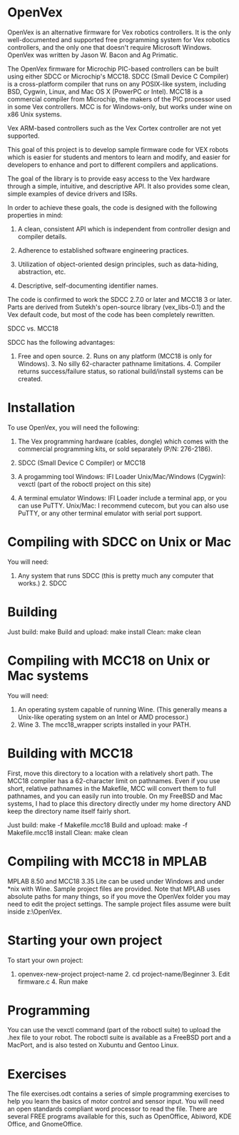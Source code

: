 OpenVex
=======

OpenVex is an alternative firmware for Vex robotics controllers. It is
the only well-documented and supported free programming system for Vex
robotics controllers, and the only one that doesn't require Microsoft
Windows.  OpenVex was written by Jason W. Bacon and Ag Primatic.

The OpenVex firmware for Microchip PIC-based controllers can be built
using either SDCC or Microchip's MCC18. SDCC (Small Device C Compiler)
is a cross-platform compiler that runs on any POSIX-like system,
including BSD, Cygwin, Linux, and Mac OS X (PowerPC or Intel). MCC18 is
a commercial compiler from Microchip, the makers of the PIC processor
used in some Vex controllers. MCC is for Windows-only, but works under
wine on x86 Unix systems.

Vex ARM-based controllers such as the Vex Cortex controller are not yet
supported.

This goal of this project is to develop sample firmware code for VEX
robots which is easier for students and mentors to learn and modify, and
easier for developers to enhance and port to different compilers and
applications.

The goal of the library is to provide easy access to the Vex hardware
through a simple, intuitive, and descriptive API.  It also provides some
clean, simple examples of device drivers and ISRs.

In order to achieve these goals, the code is designed with the following
properties in mind:

1.  A clean, consistent API which is independent from controller design
    and compiler details.

2.  Adherence to established software engineering practices.

3.  Utilization of object-oriented design principles, such as
    data-hiding, abstraction, etc.

4.  Descriptive, self-documenting identifier names.

The code is confirmed to work the SDCC 2.7.0 or later and MCC18 3 or
later.  Parts are derived from Sutekh's open-source library
(vex_libs-0.1) and the Vex default code, but most of the code has been
completely rewritten.

SDCC vs. MCC18

SDCC has the following advantages:

1.  Free and open source.  2.  Runs on any platform (MCC18 is only for
Windows).  3.  No silly 62-character pathname limitations.  4.  Compiler
returns success/failure status, so rational build/install
    systems can be created.

Installation
============

To use OpenVex, you will need the following:

1.  The Vex programming hardware (cables, dongle) which comes with the
    commercial programming kits, or sold separately (P/N: 276-2186).

2.  SDCC (Small Device C Compiler) or MCC18

3.  A progamming tool
    Windows:
	IFI Loader
    Unix/Mac/Windows (Cygwin):
	vexctl (part of the roboctl project on this site)

4. A terminal emulator
    Windows: IFI Loader include a terminal app, or you can use PuTTY.
    Unix/Mac: I recommend cutecom, but you can also use PuTTY, or
	      any other terminal emulator with serial port support.

Compiling with SDCC on Unix or Mac
==================================

You will need:

1. Any system that runs SDCC (this is pretty much any computer that
works.) 2. SDCC

Building
========

Just build:             make Build and upload:       make install Clean:
make clean

Compiling with MCC18 on Unix or Mac systems
===========================================

You will need:

1. An operating system capable of running Wine. (This generally means a
   Unix-like operating system on an Intel or AMD processor.)
2. Wine 3. The mcc18_wrapper scripts installed in your PATH.

Building with MCC18
===================

First, move this directory to a
location with a relatively short path.  The MCC18 compiler has a
62-character limit on pathnames.  Even if you use short, relative
pathnames in the Makefile, MCC will convert them to full pathnames, and
you can easily run into trouble.  On my FreeBSD and Mac systems, I had
to place this directory directly under my home directory AND keep the
directory name itself fairly short.

Just build:             make -f Makefile.mcc18 Build and upload:
make -f Makefile.mcc18 install Clean:                  make clean

Compiling with MCC18 in MPLAB
=============================

MPLAB 8.50 and MCC18 3.35 Lite can be used under Windows and under *nix
with Wine.  Sample project files are provided.  Note that MPLAB uses
absolute paths for many things, so if you move the OpenVex folder you
may need to edit the project settings.  The sample project files assume
were built inside z:\OpenVex.

Starting your own project
=========================

To start your own project:

1. openvex-new-project project-name 2. cd project-name/Beginner 3. Edit
firmware.c 4. Run make

Programming
===========

You can use the vexctl command (part of the roboctl suite) to upload the
.hex file to your robot.  The roboctl suite is available as a FreeBSD
port and a MacPort, and is also tested on Xubuntu and Gentoo Linux.

Exercises
=========

The file exercises.odt contains a series of simple programming exercises
to help you learn the basics of motor control and sensor input.  You
will need an open standards compliant word processor to read the file.
There are several FREE programs available for this, such as OpenOffice,
Abiword, KDE Office, and GnomeOffice.
